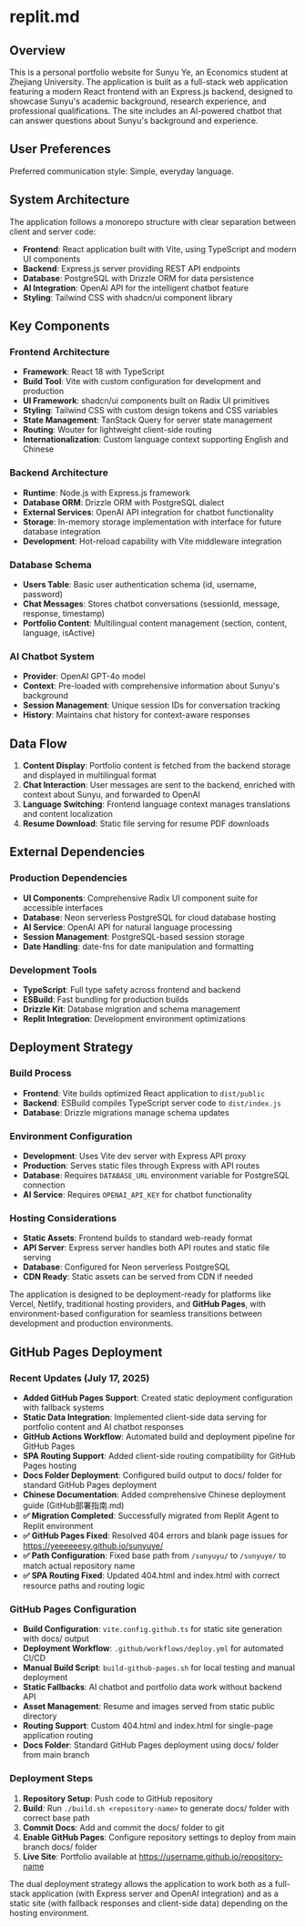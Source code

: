 # replit.md

## Overview

This is a personal portfolio website for Sunyu Ye, an Economics student at Zhejiang University. The application is built as a full-stack web application featuring a modern React frontend with an Express.js backend, designed to showcase Sunyu's academic background, research experience, and professional qualifications. The site includes an AI-powered chatbot that can answer questions about Sunyu's background and experience.

## User Preferences

Preferred communication style: Simple, everyday language.

## System Architecture

The application follows a monorepo structure with clear separation between client and server code:

- **Frontend**: React application built with Vite, using TypeScript and modern UI components
- **Backend**: Express.js server providing REST API endpoints
- **Database**: PostgreSQL with Drizzle ORM for data persistence
- **AI Integration**: OpenAI API for the intelligent chatbot feature
- **Styling**: Tailwind CSS with shadcn/ui component library

## Key Components

### Frontend Architecture
- **Framework**: React 18 with TypeScript
- **Build Tool**: Vite with custom configuration for development and production
- **UI Framework**: shadcn/ui components built on Radix UI primitives
- **Styling**: Tailwind CSS with custom design tokens and CSS variables
- **State Management**: TanStack Query for server state management
- **Routing**: Wouter for lightweight client-side routing
- **Internationalization**: Custom language context supporting English and Chinese

### Backend Architecture
- **Runtime**: Node.js with Express.js framework
- **Database ORM**: Drizzle ORM with PostgreSQL dialect
- **External Services**: OpenAI API integration for chatbot functionality
- **Storage**: In-memory storage implementation with interface for future database integration
- **Development**: Hot-reload capability with Vite middleware integration

### Database Schema
- **Users Table**: Basic user authentication schema (id, username, password)
- **Chat Messages**: Stores chatbot conversations (sessionId, message, response, timestamp)
- **Portfolio Content**: Multilingual content management (section, content, language, isActive)

### AI Chatbot System
- **Provider**: OpenAI GPT-4o model
- **Context**: Pre-loaded with comprehensive information about Sunyu's background
- **Session Management**: Unique session IDs for conversation tracking
- **History**: Maintains chat history for context-aware responses

## Data Flow

1. **Content Display**: Portfolio content is fetched from the backend storage and displayed in multilingual format
2. **Chat Interaction**: User messages are sent to the backend, enriched with context about Sunyu, and forwarded to OpenAI
3. **Language Switching**: Frontend language context manages translations and content localization
4. **Resume Download**: Static file serving for resume PDF downloads

## External Dependencies

### Production Dependencies
- **UI Components**: Comprehensive Radix UI component suite for accessible interfaces
- **Database**: Neon serverless PostgreSQL for cloud database hosting
- **AI Service**: OpenAI API for natural language processing
- **Session Management**: PostgreSQL-based session storage
- **Date Handling**: date-fns for date manipulation and formatting

### Development Tools
- **TypeScript**: Full type safety across frontend and backend
- **ESBuild**: Fast bundling for production builds
- **Drizzle Kit**: Database migration and schema management
- **Replit Integration**: Development environment optimizations

## Deployment Strategy

### Build Process
- **Frontend**: Vite builds optimized React application to `dist/public`
- **Backend**: ESBuild compiles TypeScript server code to `dist/index.js`
- **Database**: Drizzle migrations manage schema updates

### Environment Configuration
- **Development**: Uses Vite dev server with Express API proxy
- **Production**: Serves static files through Express with API routes
- **Database**: Requires `DATABASE_URL` environment variable for PostgreSQL connection
- **AI Service**: Requires `OPENAI_API_KEY` for chatbot functionality

### Hosting Considerations
- **Static Assets**: Frontend builds to standard web-ready format
- **API Server**: Express server handles both API routes and static file serving
- **Database**: Configured for Neon serverless PostgreSQL
- **CDN Ready**: Static assets can be served from CDN if needed

The application is designed to be deployment-ready for platforms like Vercel, Netlify, traditional hosting providers, and **GitHub Pages**, with environment-based configuration for seamless transitions between development and production environments.

## GitHub Pages Deployment

### Recent Updates (July 17, 2025)
- **Added GitHub Pages Support**: Created static deployment configuration with fallback systems
- **Static Data Integration**: Implemented client-side data serving for portfolio content and AI chatbot responses
- **GitHub Actions Workflow**: Automated build and deployment pipeline for GitHub Pages
- **SPA Routing Support**: Added client-side routing compatibility for GitHub Pages hosting
- **Docs Folder Deployment**: Configured build output to docs/ folder for standard GitHub Pages deployment
- **Chinese Documentation**: Added comprehensive Chinese deployment guide (GitHub部署指南.md)
- **✅ Migration Completed**: Successfully migrated from Replit Agent to Replit environment
- **✅ GitHub Pages Fixed**: Resolved 404 errors and blank page issues for https://yeeeeeesy.github.io/sunyuye/
- **✅ Path Configuration**: Fixed base path from `/sunyuyu/` to `/sunyuye/` to match actual repository name
- **✅ SPA Routing Fixed**: Updated 404.html and index.html with correct resource paths and routing logic

### GitHub Pages Configuration
- **Build Configuration**: `vite.config.github.ts` for static site generation with docs/ output
- **Deployment Workflow**: `.github/workflows/deploy.yml` for automated CI/CD  
- **Manual Build Script**: `build-github-pages.sh` for local testing and manual deployment
- **Static Fallbacks**: AI chatbot and portfolio data work without backend API
- **Asset Management**: Resume and images served from static public directory
- **Routing Support**: Custom 404.html and index.html for single-page application routing
- **Docs Folder**: Standard GitHub Pages deployment using docs/ folder from main branch

### Deployment Steps
1. **Repository Setup**: Push code to GitHub repository
2. **Build**: Run `./build.sh <repository-name>` to generate docs/ folder with correct base path
3. **Commit Docs**: Add and commit the docs/ folder to git
4. **Enable GitHub Pages**: Configure repository settings to deploy from main branch docs/ folder  
5. **Live Site**: Portfolio available at https://username.github.io/repository-name

The dual deployment strategy allows the application to work both as a full-stack application (with Express server and OpenAI integration) and as a static site (with fallback responses and client-side data) depending on the hosting environment.